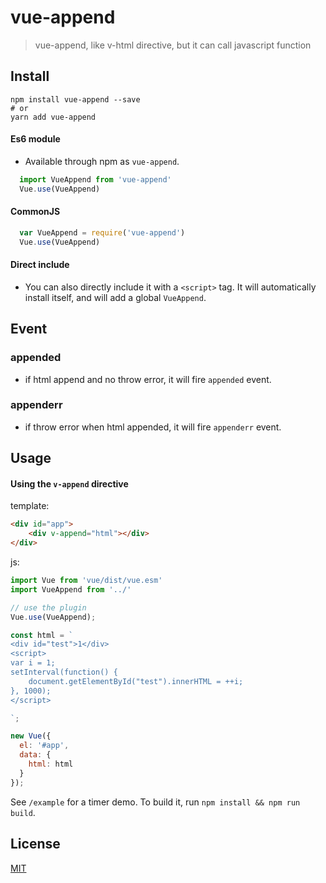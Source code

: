# vue-append

> vue-append, like v-html directive, but it can call javascript function

## Install

```
npm install vue-append --save
# or
yarn add vue-append
```

#### Es6 module

- Available through npm as `vue-append`.

``` js
  import VueAppend from 'vue-append'
  Vue.use(VueAppend)
```

#### CommonJS

``` js
  var VueAppend = require('vue-append')
  Vue.use(VueAppend)
```

#### Direct include

- You can also directly include it with a `<script>` tag. It will automatically install itself, and will add a global `VueAppend`.

## Event

### appended

- if html append and no throw error, it will fire `appended` event.

### appenderr

- if throw error when html appended, it will fire `appenderr` event.

## Usage

#### Using the `v-append` directive

template:

``` html
<div id="app">
    <div v-append="html"></div>
</div>
```

js:

```js
import Vue from 'vue/dist/vue.esm'
import VueAppend from '../'

// use the plugin
Vue.use(VueAppend);

const html = `
<div id="test">1</div>
<script>
var i = 1;
setInterval(function() {
    document.getElementById("test").innerHTML = ++i;
}, 1000);
</script>

`;

new Vue({
  el: '#app',
  data: {
    html: html
  }
});
```

See `/example` for a timer demo. To build it, run `npm install && npm run build`.

## License

[MIT](http://opensource.org/licenses/MIT)
